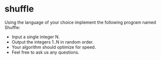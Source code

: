 # shuffle

Using the language of your choice implement the following program named Shuffle:
- Input a single integer N.
- Output the integers 1..N in random order.
- Your algorithm should optimize for speed.
- Feel free to ask us any questions.
